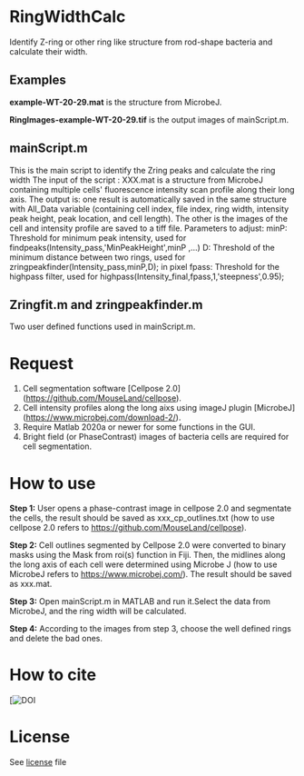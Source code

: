 # RingWidthCalc
Identify Z-ring or other ring like structure from rod-shape bacteria and calculate their width.

## Examples
**example-WT-20-29.mat** is the structure from MicrobeJ.

**RingImages-example-WT-20-29.tif** is the output images of mainScript.m.

## mainScript.m
This is the main script to identify the Zring peaks and calculate the ring width
The input of the script :
XXX.mat is a structure from MicrobeJ containing multiple cells' fluorescence intensity scan profile along their long axis.
The output is:
one result is automatically saved in the same structure with All_Data variable (containing cell index, file index, ring width, intensity peak height, peak location, and cell length).
The other is the images of the cell and intensity profile are saved to a tiff file.
Parameters to adjust:
minP: Threshold for minimum peak intensity, used for findpeaks(Intensity_pass,'MinPeakHeight',minP ,...)
D: Threshold of the minimum distance between two rings, used for zringpeakfinder(Intensity_pass,minP,D); in pixel
fpass: Threshold for the highpass filter, used for highpass(Intensity_final,fpass,1,'steepness',0.95);

## Zringfit.m and zringpeakfinder.m
Two user defined functions used in mainScript.m.

# Request
  1. Cell segmentation software [Cellpose 2.0] (https://github.com/MouseLand/cellpose).
  2. Cell intensity profiles along the long aixs using imageJ plugin [MicrobeJ] (https://www.microbej.com/download-2/).
  3. Require Matlab 2020a or newer for some functions in the GUI.
  4. Bright field (or PhaseContrast) images of bacteria cells are required for cell segmentation.

 # How to use
 **Step 1:** User opens a phase-contrast image in cellpose 2.0 and segmentate the cells, the result should be saved as xxx_cp_outlines.txt (how to use cellpose 2.0 refers to https://github.com/MouseLand/cellpose).
 
 **Step 2:** Cell outlines segmented by Cellpose 2.0 were converted to binary masks using the Mask from roi(s) function in Fiji. Then, the midlines along the long axis of each cell were determined using Microbe J (how to use MicrobeJ refers to https://www.microbej.com/). The result should be saved as xxx.mat.
 
 **Step 3:** Open mainScript.m in MATLAB and run it.Select the data from MicrobeJ, and the ring width will be calculated.
 
 **Step 4:** According to the images from step 3, choose the well defined rings and delete the bad ones.

 # How to cite
[![DOI](    )

# License
See [license](   ) file
